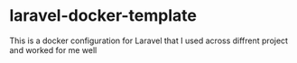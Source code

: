 # laravel-docker-template
This is a docker configuration for Laravel that I used across diffrent project and worked for me well
